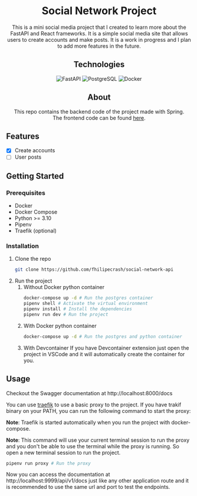 <h1 align="center"> Social Network Project </h1>

<p align="center">
This is a mini social media project that I created to learn more about the FastAPI and React frameworks. It is a simple social media site that allows users to create accounts and make posts. It is a work in progress and I plan to add more features in the future.
</p>

<h2 align="center"> Technologies </h2>
<p align="center">
<img src="https://img.shields.io/badge/fastapi-109989?style=for-the-badge&logo=FASTAPI&logoColor=white" alt="FastAPI">
<img src="https://img.shields.io/badge/PostgreSQL-316192?style=for-the-badge&logo=postgresql&logoColor=white" alt="PostgreSQL">
<img src="https://img.shields.io/badge/Docker-2CA5E0?style=for-the-badge&logo=docker&logoColor=white" alt="Docker">
</p>

<h2 align="center"> About </h2>

<p align="center">
This repo contains the backend code of the project made with Spring. <br>
The frontend code can be found <a href="https://github.com/fhilipecrash/social-network-frontend">here</a>.
</p>

## Features

- [x] Create accounts
- [ ] User posts

## Getting Started

### Prerequisites

- Docker
- Docker Compose
- Python >= 3.10
- Pipenv
- Traefik (optional)

### Installation

1. Clone the repo
   ```sh
   git clone https://github.com/fhilipecrash/social-network-api
   ```
2. Run the project
   1. Without Docker python container
      ```sh
      docker-compose up -d # Run the postgres container
      pipenv shell # Activate the virtual environment
      pipenv install # Install the dependencies
      pipenv run dev # Run the project
      ```
   2. With Docker python container
      ```sh
      docker-compose up -d # Run the postgres and python container
      ```
   3. With Devcontainer
      If you have Devcontainer extension just open the project in VSCode and it will automatically create the container for you.

## Usage

Checkout the Swagger documentation at http://localhost:8000/docs

You can use [traefik](https://github.com/traefik/traefik) to use a basic proxy to the project. If you have trakif binary on your PATH, you can run the following command to start the proxy:

**Note**: Traefik is started automatically when you run the project with docker-compose.

**Note**: This command will use your current terminal session to run the proxy and you don't be able to use the terminal while the proxy is running. So open a new terminal session to run the project.

```sh
pipenv run proxy # Run the proxy
```

Now you can access the documentation at http://localhost:9999/api/v1/docs just like any other application route and it is recommended to use the same url and port to test the endpoints.
